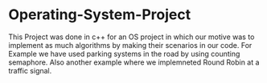 # Operating-System-Project
This Project was done in c++ for an OS project in which our motive was to implement as much algorithms by making their scenarios in our code. 
For Example we have used parking systems in the road by using counting semaphore. Also another example where we implemneted Round Robin at a traffic signal.
